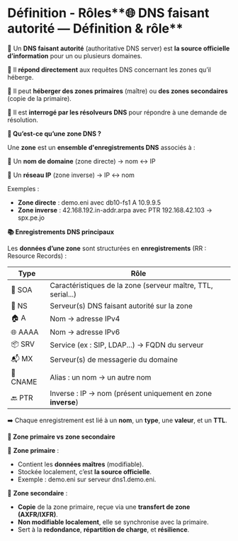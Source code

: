 # Définition - Rôles**🌐 DNS faisant autorité — Définition & rôle**

🔹 Un **DNS faisant autorité** (authoritative DNS server) est **la source officielle d’information** pour un ou plusieurs domaines.

🔹 Il **répond directement** aux requêtes DNS concernant les zones qu’il héberge.

🔹 Il peut **héberger des zones primaires** (maître) ou **des zones secondaires** (copie de la primaire).

🔹 Il est **interrogé par les résolveurs DNS** pour répondre à une demande de résolution.



**🧩 Qu’est-ce qu’une zone DNS ?**

Une **zone** est un **ensemble d'enregistrements DNS** associés à :

🔸 Un **nom de domaine** (zone directe) → nom ↔ IP

🔸 Un **réseau IP** (zone inverse) → IP ↔ nom

Exemples :

- **Zone directe** : demo.eni avec db10-fs1 A 10.9.9.5
- **Zone inverse** : 42.168.192.in-addr.arpa avec PTR 192.168.42.103 → spx.pe.jo

**📚 Enregistrements DNS principaux**

Les **données d’une zone** sont structurées en **enregistrements** (RR : Resource Records) :

| **Type** | **Rôle**                                                     |
|----------|--------------------------------------------------------------|
| 🧾 SOA   | Caractéristiques de la zone (serveur maître, TTL, serial...) |
| 🧭 NS    | Serveur(s) DNS faisant autorité sur la zone                  |
| 🏠 A     | Nom → adresse IPv4                                           |
| 🌐 AAAA  | Nom → adresse IPv6                                           |
| 📦 SRV   | Service (ex : SIP, LDAP...) → FQDN du serveur                |
| 📬 MX    | Serveur(s) de messagerie du domaine                          |
| 🔁 CNAME | Alias : un nom → un autre nom                                |
| 🔙 PTR   | Inverse : IP → nom (présent uniquement en zone **inverse**)  |

➡️ Chaque enregistrement est lié à un **nom**, un **type**, une **valeur**, et un **TTL**.



**🧠 Zone primaire vs zone secondaire**

🔹 **Zone primaire** :

- Contient les **données maîtres** (modifiable).
- Stockée localement, c’est **la source officielle**.
- Exemple : demo.eni sur serveur dns1.demo.eni.

🔹 **Zone secondaire** :

- **Copie** de la zone primaire, reçue via une **transfert de zone (AXFR/IXFR)**.
- **Non modifiable localement**, elle se synchronise avec la primaire.
- Sert à la **redondance**, **répartition de charge**, et **résilience**.
